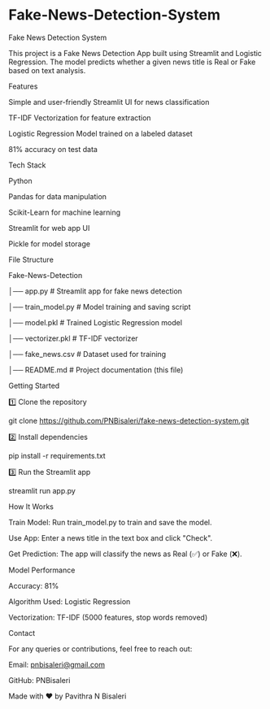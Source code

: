 # Fake-News-Detection-System
Fake News Detection System

This project is a Fake News Detection App built using Streamlit and Logistic Regression. The model predicts whether a given news title is Real or Fake based on text analysis.


Features

Simple and user-friendly Streamlit UI for news classification

TF-IDF Vectorization for feature extraction

Logistic Regression Model trained on a labeled dataset

81% accuracy on test data

Tech Stack

Python

Pandas for data manipulation

Scikit-Learn for machine learning

Streamlit for web app UI

Pickle for model storage


File Structure

Fake-News-Detection

│──  app.py             # Streamlit app for fake news detection

│──  train_model.py     # Model training and saving script

│──  model.pkl          # Trained Logistic Regression model

│──  vectorizer.pkl     # TF-IDF vectorizer

│──  fake_news.csv      # Dataset used for training

│──  README.md          # Project documentation (this file)

Getting Started

1️⃣ Clone the repository

git clone https://github.com/PNBisaleri/fake-news-detection-system.git

2️⃣ Install dependencies

pip install -r requirements.txt

3️⃣ Run the Streamlit app

streamlit run app.py

How It Works

Train Model: Run train_model.py to train and save the model.

Use App: Enter a news title in the text box and click "Check".

Get Prediction: The app will classify the news as Real (✅) or Fake (❌).


Model Performance

Accuracy: 81%

Algorithm Used: Logistic Regression

Vectorization: TF-IDF (5000 features, stop words removed)

Contact

For any queries or contributions, feel free to reach out:

Email: pnbisaleri@gmail.com

GitHub: PNBisaleri

Made with ❤️ by Pavithra N Bisaleri
